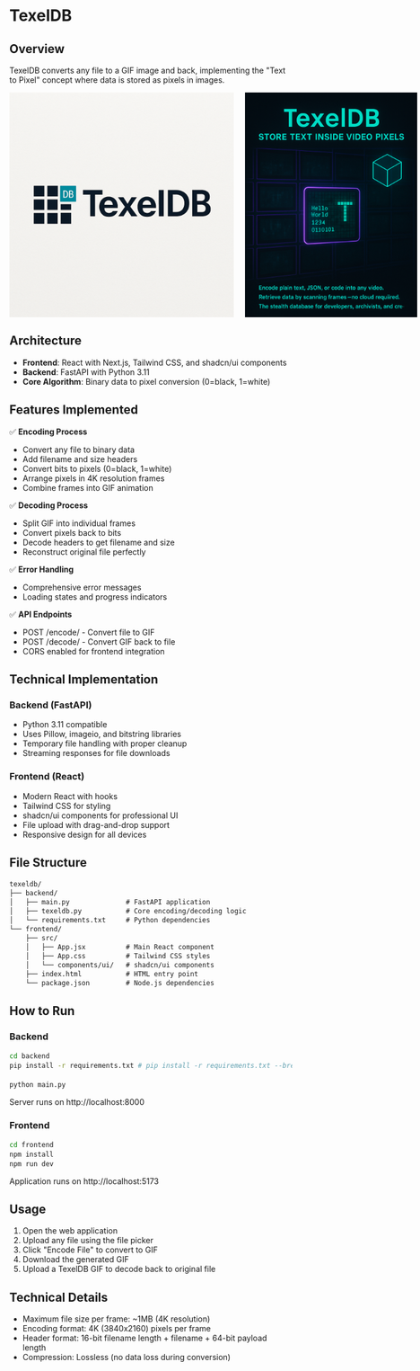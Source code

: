 # TexelDB  

## Overview
TexelDB converts any file to a GIF image and back, implementing the "Text to Pixel" concept where data is stored as pixels in images.

<p style="display: flex; align-items: center; gap: 20px;">
  <img src="logo.png" alt="Logo" style="height: 400px;" />
  <img src="poster.png" alt="Poster" style="height: 400px;" />
</p>


## Architecture
- **Frontend**: React with Next.js, Tailwind CSS, and shadcn/ui components
- **Backend**: FastAPI with Python 3.11
- **Core Algorithm**: Binary data to pixel conversion (0=black, 1=white)

## Features Implemented

✅ **Encoding Process**
- Convert any file to binary data
- Add filename and size headers
- Convert bits to pixels (0=black, 1=white)
- Arrange pixels in 4K resolution frames
- Combine frames into GIF animation

✅ **Decoding Process**
- Split GIF into individual frames
- Convert pixels back to bits
- Decode headers to get filename and size
- Reconstruct original file perfectly

✅ **Error Handling**
- Comprehensive error messages
- Loading states and progress indicators

✅ **API Endpoints**
- POST /encode/ - Convert file to GIF
- POST /decode/ - Convert GIF back to file
- CORS enabled for frontend integration

## Technical Implementation

### Backend (FastAPI)
- Python 3.11 compatible
- Uses Pillow, imageio, and bitstring libraries
- Temporary file handling with proper cleanup
- Streaming responses for file downloads

### Frontend (React)
- Modern React with hooks
- Tailwind CSS for styling
- shadcn/ui components for professional UI
- File upload with drag-and-drop support
- Responsive design for all devices

## File Structure
```
texeldb/
├── backend/
│   ├── main.py              # FastAPI application
│   ├── texeldb.py           # Core encoding/decoding logic
│   └── requirements.txt     # Python dependencies
└── frontend/
    ├── src/
    │   ├── App.jsx          # Main React component
    │   ├── App.css          # Tailwind CSS styles
    │   └── components/ui/   # shadcn/ui components
    ├── index.html           # HTML entry point
    └── package.json         # Node.js dependencies
```

## How to Run

### Backend
```bash
cd backend
pip install -r requirements.txt # pip install -r requirements.txt --break-system-packages

python main.py
```
Server runs on http://localhost:8000

### Frontend
```bash
cd frontend
npm install
npm run dev
```
Application runs on http://localhost:5173

## Usage
1. Open the web application
2. Upload any file using the file picker
3. Click "Encode File" to convert to GIF
4. Download the generated GIF
5. Upload a TexelDB GIF to decode back to original file

## Technical Details
- Maximum file size per frame: ~1MB (4K resolution)
- Encoding format: 4K (3840x2160) pixels per frame
- Header format: 16-bit filename length + filename + 64-bit payload length
- Compression: Lossless (no data loss during conversion)

